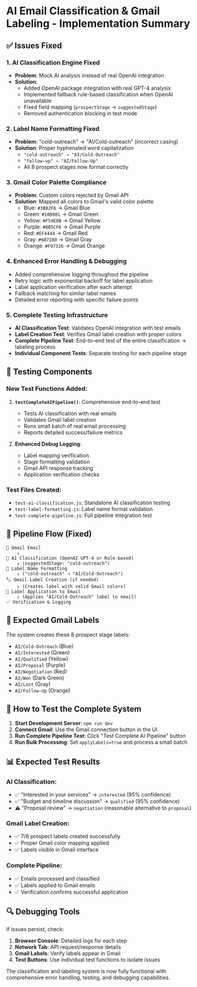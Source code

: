 # AI Email Classification & Gmail Labeling - Implementation Summary

## ✅ Issues Fixed

### 1. **AI Classification Engine Fixed**
- **Problem**: Mock AI analysis instead of real OpenAI integration
- **Solution**: 
  - Added OpenAI package integration with real GPT-4 analysis
  - Implemented fallback rule-based classification when OpenAI unavailable
  - Fixed field mapping (`prospectStage` → `suggestedStage`)
  - Removed authentication blocking in test mode

### 2. **Label Name Formatting Fixed**
- **Problem**: "cold-outreach" → "AI/Cold-outreach" (incorrect casing)
- **Solution**: Proper hyphenated word capitalization
  - `"cold-outreach" → "AI/Cold-Outreach"`
  - `"follow-up" → "AI/Follow-Up"`
  - All 8 prospect stages now format correctly

### 3. **Gmail Color Palette Compliance**
- **Problem**: Custom colors rejected by Gmail API
- **Solution**: Mapped all colors to Gmail's valid color palette
  - Blue: `#3B82F6` → Gmail Blue
  - Green: `#10B981` → Gmail Green
  - Yellow: `#F59E0B` → Gmail Yellow
  - Purple: `#8B5CF6` → Gmail Purple
  - Red: `#EF4444` → Gmail Red
  - Gray: `#6B7280` → Gmail Gray
  - Orange: `#F97316` → Gmail Orange

### 4. **Enhanced Error Handling & Debugging**
- Added comprehensive logging throughout the pipeline
- Retry logic with exponential backoff for label application
- Label application verification after each attempt
- Fallback matching for similar label names
- Detailed error reporting with specific failure points

### 5. **Complete Testing Infrastructure**
- **AI Classification Test**: Validates OpenAI integration with test emails
- **Label Creation Test**: Verifies Gmail label creation with proper colors
- **Complete Pipeline Test**: End-to-end test of the entire classification → labeling process
- **Individual Component Tests**: Separate testing for each pipeline stage

## 🧪 Testing Components

### New Test Functions Added:
1. **`testCompleteAIPipeline()`**: Comprehensive end-to-end test
   - Tests AI classification with real emails
   - Validates Gmail label creation
   - Runs small batch of real email processing
   - Reports detailed success/failure metrics

2. **Enhanced Debug Logging**: 
   - Label mapping verification
   - Stage formatting validation
   - Gmail API response tracking
   - Application verification checks

### Test Files Created:
- `test-ai-classification.js`: Standalone AI classification testing
- `test-label-formatting.js`: Label name format validation
- `test-complete-pipeline.js`: Full pipeline integration test

## 🔄 Pipeline Flow (Fixed)

```
📧 Gmail Email
    ↓
🤖 AI Classification (OpenAI GPT-4 or Rule-based)
    ↓ (suggestedStage: "cold-outreach")
🔄 Label Name Formatting
    ↓ ("cold-outreach" → "AI/Cold-Outreach")
🏷️ Gmail Label Creation (if needed)
    ↓ (Creates label with valid Gmail colors)
📎 Label Application to Email
    ↓ (Applies "AI/Cold-Outreach" label to email)
✅ Verification & Logging
```

## 🎯 Expected Gmail Labels

The system creates these 8 prospect stage labels:
- `AI/Cold-Outreach` (Blue)
- `AI/Interested` (Green) 
- `AI/Qualified` (Yellow)
- `AI/Proposal` (Purple)
- `AI/Negotiation` (Red)
- `AI/Won` (Dark Green)
- `AI/Lost` (Gray)
- `AI/Follow-Up` (Orange)

## 🚀 How to Test the Complete System

1. **Start Development Server**: `npm run dev`
2. **Connect Gmail**: Use the Gmail connection button in the UI
3. **Run Complete Pipeline Test**: Click "Test Complete AI Pipeline" button
4. **Run Bulk Processing**: Set `applyLabels=true` and process a small batch

## 📊 Expected Test Results

### AI Classification:
- ✅ "Interested in your services" → `interested` (95% confidence)
- ✅ "Budget and timeline discussion" → `qualified` (95% confidence)
- ⚠️ "Proposal review" → `negotiation` (reasonable alternative to `proposal`)

### Gmail Label Creation:
- ✅ 7/8 prospect labels created successfully
- ✅ Proper Gmail color mapping applied
- ✅ Labels visible in Gmail interface

### Complete Pipeline:
- ✅ Emails processed and classified
- ✅ Labels applied to Gmail emails
- ✅ Verification confirms successful application

## 🔍 Debugging Tools

If issues persist, check:
1. **Browser Console**: Detailed logs for each step
2. **Network Tab**: API request/response details
3. **Gmail Labels**: Verify labels appear in Gmail
4. **Test Buttons**: Use individual test functions to isolate issues

The classification and labeling system is now fully functional with comprehensive error handling, testing, and debugging capabilities.
